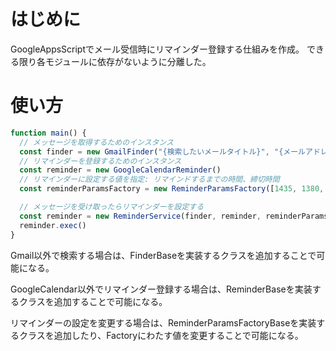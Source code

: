 # はじめに
GoogleAppsScriptでメール受信時にリマインダー登録する仕組みを作成。
できる限り各モジュールに依存がないように分離した。

# 使い方
```js
function main() {
  // メッセージを取得するためのインスタンス
  const finder = new GmailFinder("{検索したいメールタイトル}", "{メールアドレス}")
  // リマインダーを登録するためのインスタンス
  const reminder = new GoogleCalendarReminder()
  // リマインダーに設定する値を指定: リマインドするまでの時間、締切時間
  const reminderParamsFactory = new ReminderParamsFactory([1435, 1380, 1200, 960, 720], 24)

  // メッセージを受け取ったらリマインダーを設定する
  const reminder = new ReminderService(finder, reminder, reminderParamsFactory)
  reminder.exec()
}
```

Gmail以外で検索する場合は、FinderBaseを実装するクラスを追加することで可能になる。

GoogleCalendar以外でリマインダー登録する場合は、ReminderBaseを実装するクラスを追加することで可能になる。

リマインダーの設定を変更する場合は、ReminderParamsFactoryBaseを実装するクラスを追加したり、Factoryにわたす値を変更することで可能になる。
